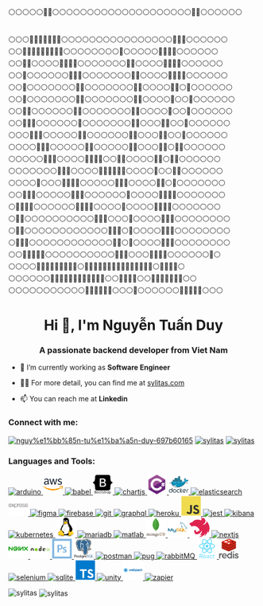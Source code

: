 
<p align="c">⚪⚪⚪⚪⚪🌳🌳⚪⚪⚪⚪⚪⚪⚪⚪⚪⚪⚪⚪⚪⚪⚪⚪⚪⚪⚪⚪🌳🌳⚪⚪⚪⚪⚪⚪</p> <br>
⚪⚪⚪🌳🌳🌳🌳🌳🌳🌳⚪⚪⚪⚪⚪⚪⚪⚪⚪⚪⚪⚪⚪⚪⚪⚪🌳🌳🌳⚪⚪⚪⚪⚪⚪ <br>
⚪⚪🌳🌳🌳🌳🌳🌳🌳🌳🌳⚪⚪⚪⚪⚪⚪⚪⚪🌳⚪⚪⚪⚪⚪🌳🌳🌳🌳⚪⚪⚪⚪⚪⚪ <br>
⚪⚪🌳🌳⚪⚪⚪⚪🌳🌳🌳🌳⚪⚪⚪⚪⚪⚪⚪🌳🌳⚪⚪⚪⚪🌳🌳🌳🌳⚪⚪⚪⚪⚪⚪ <br>
⚪⚪🌳⚪⚪⚪⚪⚪⚪🌳🌳🌳⚪⚪⚪⚪⚪⚪⚪🌳🌳⚪⚪⚪⚪🌳🌳🌳🌳⚪⚪⚪⚪⚪⚪ <br>
⚪⚪🌳⚪⚪⚪⚪⚪⚪⚪🌳🌳⚪⚪⚪⚪⚪⚪⚪🌳🌳⚪⚪⚪⚪🌳🌳⚪🌳⚪⚪⚪⚪⚪⚪ <br>
⚪⚪🌳⚪⚪⚪⚪⚪⚪⚪🌳🌳⚪⚪⚪⚪⚪⚪⚪🌳🌳⚪⚪⚪⚪🌳⚪⚪🌳⚪⚪⚪⚪⚪⚪ <br>
⚪⚪🌳🌳⚪⚪⚪⚪⚪⚪🌳🌳⚪⚪⚪⚪⚪⚪⚪🌳🌳⚪⚪⚪⚪🌳⚪⚪🌳⚪⚪⚪⚪⚪⚪ <br>
⚪⚪🌳🌳🌳⚪⚪⚪⚪⚪⚪🌳⚪⚪⚪⚪⚪⚪⚪🌳🌳⚪⚪⚪🌳🌳⚪⚪🌳⚪⚪⚪⚪⚪⚪ <br>
⚪⚪⚪🌳🌳🌳⚪⚪⚪⚪⚪🌳🌳⚪⚪⚪⚪⚪⚪🌳🌳⚪⚪⚪🌳🌳⚪⚪🌳⚪⚪⚪⚪⚪⚪ <br>
⚪⚪⚪⚪🌳🌳🌳⚪⚪⚪⚪⚪🌳🌳⚪⚪⚪⚪⚪🌳🌳⚪⚪⚪🌳🌳⚪🌳🌳⚪⚪⚪⚪⚪⚪ <br>
⚪⚪⚪⚪⚪🌳🌳🌳⚪⚪⚪⚪🌳🌳🌳🌳⚪⚪🌳🌳⚪⚪⚪⚪🌳🌳⚪🌳🌳⚪⚪⚪⚪⚪⚪ <br>
⚪⚪⚪⚪⚪⚪⚪🌳🌳🌳⚪⚪⚪⚪🌳🌳🌳🌳🌳🌳⚪⚪⚪⚪🌳⚪⚪🌳🌳⚪⚪⚪⚪⚪⚪ <br>
⚪⚪⚪⚪🌳⚪⚪⚪🌳🌳🌳🌳⚪⚪⚪⚪⚪🌳🌳🌳⚪⚪⚪⚪🌳🌳⚪🌳⚪⚪⚪⚪⚪⚪⚪ <br>
⚪⚪🌳🌳🌳⚪⚪⚪⚪⚪🌳🌳🌳⚪⚪⚪⚪⚪⚪🌳⚪⚪⚪⚪🌳🌳🌳🌳⚪⚪⚪⚪⚪⚪⚪ <br>
⚪🌳🌳🌳🌳⚪⚪⚪⚪⚪⚪🌳🌳🌳🌳⚪⚪⚪⚪🌳⚪⚪⚪⚪🌳🌳🌳🌳⚪⚪⚪⚪⚪⚪⚪ <br>
⚪🌳🌳⚪⚪⚪⚪⚪⚪⚪⚪⚪⚪🌳🌳🌳⚪⚪⚪🌳⚪⚪⚪⚪🌳🌳🌳⚪⚪⚪⚪⚪⚪⚪⚪ <br>
⚪🌳🌳⚪⚪⚪⚪⚪⚪⚪⚪⚪⚪⚪⚪🌳🌳🌳⚪🌳⚪⚪⚪⚪🌳🌳🌳⚪⚪⚪⚪⚪⚪⚪⚪ <br>
⚪🌳🌳🌳⚪⚪⚪⚪⚪⚪⚪⚪⚪⚪⚪⚪🌳🌳⚪🌳⚪⚪⚪⚪🌳🌳🌳⚪⚪⚪⚪⚪⚪⚪⚪ <br>
⚪⚪🌳🌳🌳🌳🌳⚪⚪⚪⚪⚪⚪⚪⚪⚪⚪🌳🌳🌳⚪⚪⚪🌳🌳🌳🌳⚪⚪⚪⚪⚪⚪🌳⚪ <br>
⚪⚪⚪⚪🌳🌳🌳🌳🌳🌳🌳🌳🌳⚪🌳🌳🌳🌳🌳🌳🌳🌳🌳🌳🌳🌳🌳🌳🌳⚪🌳🌳🌳🌳⚪ <br>
⚪⚪⚪⚪⚪⚪🌳🌳🌳🌳🌳🌳🌳🌳🌳🌳🌳🌳⚪⚪🌳🌳🌳🌳⚪⚪🌳🌳🌳🌳🌳🌳🌳⚪⚪ <br>
⚪⚪⚪⚪⚪⚪⚪⚪⚪⚪⚪🌳🌳🌳🌳🌳🌳⚪⚪⚪🌳⚪⚪⚪⚪⚪⚪🌳🌳🌳🌳🌳⚪⚪⚪ <br>
<h1 align="center">Hi 👋, I'm Nguyễn Tuấn Duy</h1>
<h3 align="center">A passionate backend developer from Viet Nam</h3>

- 🔭 I’m currently working as **Software Engineer**

- 👨‍💻 For more detail, you can find me at [sylitas.com](https://sylitas.com)

- 📫 You can reach me at **Linkedin**

<h3 align="left">Connect with me:</h3>
<p align="left">
<a href="https://linkedin.com/in/nguy%e1%bb%85n-tu%e1%ba%a5n-duy-697b60165" target="blank"><img align="center" src="https://raw.githubusercontent.com/rahuldkjain/github-profile-readme-generator/master/src/images/icons/Social/linked-in-alt.svg" alt="nguy%e1%bb%85n-tu%e1%ba%a5n-duy-697b60165" height="30" width="40" /></a>
<a href="https://fb.com/sylitas" target="blank"><img align="center" src="https://raw.githubusercontent.com/rahuldkjain/github-profile-readme-generator/master/src/images/icons/Social/facebook.svg" alt="sylitas" height="30" width="40" /></a>
<a href="https://instagram.com/sylitas" target="blank"><img align="center" src="https://raw.githubusercontent.com/rahuldkjain/github-profile-readme-generator/master/src/images/icons/Social/instagram.svg" alt="sylitas" height="30" width="40" /></a>
</p>

<h3 align="left">Languages and Tools:</h3>
<p align="left"> <a href="https://www.arduino.cc/" target="_blank" rel="noreferrer"> <img src="https://cdn.worldvectorlogo.com/logos/arduino-1.svg" alt="arduino" width="40" height="40"/> </a> <a href="https://aws.amazon.com" target="_blank" rel="noreferrer"> <img src="https://raw.githubusercontent.com/devicons/devicon/master/icons/amazonwebservices/amazonwebservices-original-wordmark.svg" alt="aws" width="40" height="40"/> </a> <a href="https://babeljs.io/" target="_blank" rel="noreferrer"> <img src="https://www.vectorlogo.zone/logos/babeljs/babeljs-icon.svg" alt="babel" width="40" height="40"/> </a> <a href="https://getbootstrap.com" target="_blank" rel="noreferrer"> <img src="https://raw.githubusercontent.com/devicons/devicon/master/icons/bootstrap/bootstrap-plain-wordmark.svg" alt="bootstrap" width="40" height="40"/> </a> <a href="https://www.chartjs.org" target="_blank" rel="noreferrer"> <img src="https://www.chartjs.org/media/logo-title.svg" alt="chartjs" width="40" height="40"/> </a> <a href="https://www.w3schools.com/cs/" target="_blank" rel="noreferrer"> <img src="https://raw.githubusercontent.com/devicons/devicon/master/icons/csharp/csharp-original.svg" alt="csharp" width="40" height="40"/> </a> <a href="https://www.docker.com/" target="_blank" rel="noreferrer"> <img src="https://raw.githubusercontent.com/devicons/devicon/master/icons/docker/docker-original-wordmark.svg" alt="docker" width="40" height="40"/> </a> <a href="https://www.elastic.co" target="_blank" rel="noreferrer"> <img src="https://www.vectorlogo.zone/logos/elastic/elastic-icon.svg" alt="elasticsearch" width="40" height="40"/> </a> <a href="https://expressjs.com" target="_blank" rel="noreferrer"> <img src="https://raw.githubusercontent.com/devicons/devicon/master/icons/express/express-original-wordmark.svg" alt="express" width="40" height="40"/> </a> <a href="https://www.figma.com/" target="_blank" rel="noreferrer"> <img src="https://www.vectorlogo.zone/logos/figma/figma-icon.svg" alt="figma" width="40" height="40"/> </a> <a href="https://firebase.google.com/" target="_blank" rel="noreferrer"> <img src="https://www.vectorlogo.zone/logos/firebase/firebase-icon.svg" alt="firebase" width="40" height="40"/> </a> <a href="https://git-scm.com/" target="_blank" rel="noreferrer"> <img src="https://www.vectorlogo.zone/logos/git-scm/git-scm-icon.svg" alt="git" width="40" height="40"/> </a> <a href="https://graphql.org" target="_blank" rel="noreferrer"> <img src="https://www.vectorlogo.zone/logos/graphql/graphql-icon.svg" alt="graphql" width="40" height="40"/> </a> <a href="https://heroku.com" target="_blank" rel="noreferrer"> <img src="https://www.vectorlogo.zone/logos/heroku/heroku-icon.svg" alt="heroku" width="40" height="40"/> </a> <a href="https://developer.mozilla.org/en-US/docs/Web/JavaScript" target="_blank" rel="noreferrer"> <img src="https://raw.githubusercontent.com/devicons/devicon/master/icons/javascript/javascript-original.svg" alt="javascript" width="40" height="40"/> </a> <a href="https://jestjs.io" target="_blank" rel="noreferrer"> <img src="https://www.vectorlogo.zone/logos/jestjsio/jestjsio-icon.svg" alt="jest" width="40" height="40"/> </a> <a href="https://www.elastic.co/kibana" target="_blank" rel="noreferrer"> <img src="https://www.vectorlogo.zone/logos/elasticco_kibana/elasticco_kibana-icon.svg" alt="kibana" width="40" height="40"/> </a> <a href="https://kubernetes.io" target="_blank" rel="noreferrer"> <img src="https://www.vectorlogo.zone/logos/kubernetes/kubernetes-icon.svg" alt="kubernetes" width="40" height="40"/> </a> <a href="https://www.linux.org/" target="_blank" rel="noreferrer"> <img src="https://raw.githubusercontent.com/devicons/devicon/master/icons/linux/linux-original.svg" alt="linux" width="40" height="40"/> </a> <a href="https://mariadb.org/" target="_blank" rel="noreferrer"> <img src="https://www.vectorlogo.zone/logos/mariadb/mariadb-icon.svg" alt="mariadb" width="40" height="40"/> </a> <a href="https://www.mathworks.com/" target="_blank" rel="noreferrer"> <img src="https://upload.wikimedia.org/wikipedia/commons/2/21/Matlab_Logo.png" alt="matlab" width="40" height="40"/> </a> <a href="https://www.mongodb.com/" target="_blank" rel="noreferrer"> <img src="https://raw.githubusercontent.com/devicons/devicon/master/icons/mongodb/mongodb-original-wordmark.svg" alt="mongodb" width="40" height="40"/> </a> <a href="https://www.mysql.com/" target="_blank" rel="noreferrer"> <img src="https://raw.githubusercontent.com/devicons/devicon/master/icons/mysql/mysql-original-wordmark.svg" alt="mysql" width="40" height="40"/> </a> <a href="https://nestjs.com/" target="_blank" rel="noreferrer"> <img src="https://raw.githubusercontent.com/devicons/devicon/master/icons/nestjs/nestjs-plain.svg" alt="nestjs" width="40" height="40"/> </a> <a href="https://nextjs.org/" target="_blank" rel="noreferrer"> <img src="https://cdn.worldvectorlogo.com/logos/nextjs-2.svg" alt="nextjs" width="40" height="40"/> </a> <a href="https://www.nginx.com" target="_blank" rel="noreferrer"> <img src="https://raw.githubusercontent.com/devicons/devicon/master/icons/nginx/nginx-original.svg" alt="nginx" width="40" height="40"/> </a> <a href="https://nodejs.org" target="_blank" rel="noreferrer"> <img src="https://raw.githubusercontent.com/devicons/devicon/master/icons/nodejs/nodejs-original-wordmark.svg" alt="nodejs" width="40" height="40"/> </a> <a href="https://www.photoshop.com/en" target="_blank" rel="noreferrer"> <img src="https://raw.githubusercontent.com/devicons/devicon/master/icons/photoshop/photoshop-line.svg" alt="photoshop" width="40" height="40"/> </a> <a href="https://www.postgresql.org" target="_blank" rel="noreferrer"> <img src="https://raw.githubusercontent.com/devicons/devicon/master/icons/postgresql/postgresql-original-wordmark.svg" alt="postgresql" width="40" height="40"/> </a> <a href="https://postman.com" target="_blank" rel="noreferrer"> <img src="https://www.vectorlogo.zone/logos/getpostman/getpostman-icon.svg" alt="postman" width="40" height="40"/> </a> <a href="https://pugjs.org" target="_blank" rel="noreferrer"> <img src="https://cdn.worldvectorlogo.com/logos/pug.svg" alt="pug" width="40" height="40"/> </a> <a href="https://www.rabbitmq.com" target="_blank" rel="noreferrer"> <img src="https://www.vectorlogo.zone/logos/rabbitmq/rabbitmq-icon.svg" alt="rabbitMQ" width="40" height="40"/> </a> <a href="https://reactjs.org/" target="_blank" rel="noreferrer"> <img src="https://raw.githubusercontent.com/devicons/devicon/master/icons/react/react-original-wordmark.svg" alt="react" width="40" height="40"/> </a> <a href="https://redis.io" target="_blank" rel="noreferrer"> <img src="https://raw.githubusercontent.com/devicons/devicon/master/icons/redis/redis-original-wordmark.svg" alt="redis" width="40" height="40"/> </a> <a href="https://www.selenium.dev" target="_blank" rel="noreferrer"> <img src="https://raw.githubusercontent.com/detain/svg-logos/780f25886640cef088af994181646db2f6b1a3f8/svg/selenium-logo.svg" alt="selenium" width="40" height="40"/> </a> <a href="https://www.sqlite.org/" target="_blank" rel="noreferrer"> <img src="https://www.vectorlogo.zone/logos/sqlite/sqlite-icon.svg" alt="sqlite" width="40" height="40"/> </a> <a href="https://www.typescriptlang.org/" target="_blank" rel="noreferrer"> <img src="https://raw.githubusercontent.com/devicons/devicon/master/icons/typescript/typescript-original.svg" alt="typescript" width="40" height="40"/> </a> <a href="https://unity.com/" target="_blank" rel="noreferrer"> <img src="https://www.vectorlogo.zone/logos/unity3d/unity3d-icon.svg" alt="unity" width="40" height="40"/> </a> <a href="https://webpack.js.org" target="_blank" rel="noreferrer"> <img src="https://raw.githubusercontent.com/devicons/devicon/d00d0969292a6569d45b06d3f350f463a0107b0d/icons/webpack/webpack-original-wordmark.svg" alt="webpack" width="40" height="40"/> </a> <a href="https://zapier.com" target="_blank" rel="noreferrer"> <img src="https://www.vectorlogo.zone/logos/zapier/zapier-icon.svg" alt="zapier" width="40" height="40"/> </a> </p>

<p><img align="left" src="https://github-readme-stats.vercel.app/api/top-langs?username=sylitas&show_icons=true&locale=en&layout=compact" alt="sylitas" /></p>

<p>&nbsp;<img align="center" src="https://github-readme-stats.vercel.app/api?username=sylitas&show_icons=true&locale=en" alt="sylitas" /></p>


